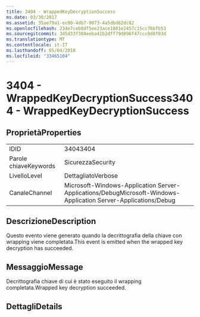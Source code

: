```yaml
---
title: 3404 - WrappedKeyDecryptionSuccess
ms.date: 03/30/2017
ms.assetid: 35ae79a1-ec00-4db7-9073-4a5dbd62dc82
ms.openlocfilehash: 234e7ceb8df5ee23ace1801e2457c15cc76bfb53
ms.sourcegitcommit: 3d5d33f384eeba41b2dff79d096f47ccc8d8f03d
ms.translationtype: MT
ms.contentlocale: it-IT
ms.lasthandoff: 05/04/2018
ms.locfileid: "33465104"
---
```

# <a name="3404---wrappedkeydecryptionsuccess"></a><span data-ttu-id="fec5b-102">3404 - WrappedKeyDecryptionSuccess</span><span class="sxs-lookup"><span data-stu-id="fec5b-102">3404 - WrappedKeyDecryptionSuccess</span></span>
## <a name="properties"></a><span data-ttu-id="fec5b-103">Proprietà</span><span class="sxs-lookup"><span data-stu-id="fec5b-103">Properties</span></span>  
  
|||  
|-|-|  
|<span data-ttu-id="fec5b-104">ID</span><span class="sxs-lookup"><span data-stu-id="fec5b-104">ID</span></span>|<span data-ttu-id="fec5b-105">3404</span><span class="sxs-lookup"><span data-stu-id="fec5b-105">3404</span></span>|  
|<span data-ttu-id="fec5b-106">Parole chiave</span><span class="sxs-lookup"><span data-stu-id="fec5b-106">Keywords</span></span>|<span data-ttu-id="fec5b-107">Sicurezza</span><span class="sxs-lookup"><span data-stu-id="fec5b-107">Security</span></span>|  
|<span data-ttu-id="fec5b-108">Livello</span><span class="sxs-lookup"><span data-stu-id="fec5b-108">Level</span></span>|<span data-ttu-id="fec5b-109">Dettagliato</span><span class="sxs-lookup"><span data-stu-id="fec5b-109">Verbose</span></span>|  
|<span data-ttu-id="fec5b-110">Canale</span><span class="sxs-lookup"><span data-stu-id="fec5b-110">Channel</span></span>|<span data-ttu-id="fec5b-111">Microsoft-Windows-Application Server-Applications/Debug</span><span class="sxs-lookup"><span data-stu-id="fec5b-111">Microsoft-Windows-Application Server-Applications/Debug</span></span>|  
  
## <a name="description"></a><span data-ttu-id="fec5b-112">Descrizione</span><span class="sxs-lookup"><span data-stu-id="fec5b-112">Description</span></span>  
 <span data-ttu-id="fec5b-113">Questo evento viene generato quando la decrittografia della chiave con wrapping viene completata.</span><span class="sxs-lookup"><span data-stu-id="fec5b-113">This event is emitted when the wrapped key decryption has succeeded.</span></span>  
  
## <a name="message"></a><span data-ttu-id="fec5b-114">Messaggio</span><span class="sxs-lookup"><span data-stu-id="fec5b-114">Message</span></span>  
 <span data-ttu-id="fec5b-115">Decrittografia chiave di cui è stato eseguito il wrapping completata.</span><span class="sxs-lookup"><span data-stu-id="fec5b-115">Wrapped key decryption succeeded.</span></span>  
  
## <a name="details"></a><span data-ttu-id="fec5b-116">Dettagli</span><span class="sxs-lookup"><span data-stu-id="fec5b-116">Details</span></span>
